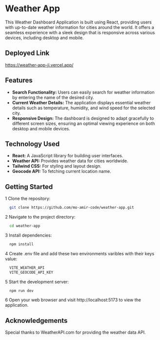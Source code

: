 
# Weather App

This Weather Dashboard Application is built using React, providing users with up-to-date weather information for cities around the world. It offers a seamless experience with a sleek design that is responsive across various devices, including desktop and mobile.


## Deployed Link

https://weather-app-ji.vercel.app/
## Features

- **Search Functionality:** Users can easily search for weather information by entering the name of the desired city.
- **Current Weather Details:** The application displays essential weather details such as temperature, humidity, and wind speed for the selected city.
- **Responsive Design:** The dashboard is designed to adapt gracefully to different screen sizes, ensuring an optimal viewing experience on both desktop and mobile devices.


## Technology Used

- **React:** A JavaScript library for building user interfaces.
- **Weather API:** Provides weather data for cities worldwide.
- **Tailwind CSS:** For styling and layout design.
- **Geocode API:** To fetching current location name.



## Getting Started

 1 Clone the repository:

```bash
  git clone https://github.com/mo-amir-code/weather-app.git
```
 2 Navigate to the project directory:

```bash
  cd weather-app
```
 3 Install dependencies:

```bash
  npm install
```
 4 Create .env file and add these two environments varibles with their keys value:

```bash
  VITE_WEATHER_API
  VITE_GEOCODE_API_KEY
```
 5 Start the development server:

```bash
  npm run dev
```

6 Open your web browser and visit http://localhost:5173 to view the application.
    
## Acknowledgements
Special thanks to WeatherAPI.com for providing the weather data API.
